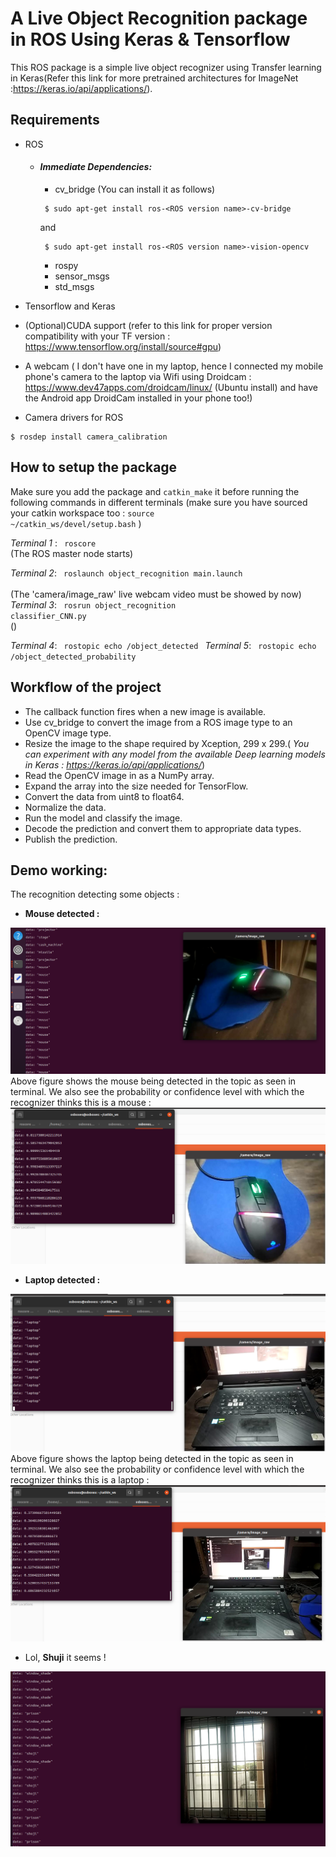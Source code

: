 


# A Live Object Recognition package in ROS Using Keras & Tensorflow
 

This ROS package is a simple live object recognizer using Transfer learning in Keras(Refer this link for more pretrained architectures for ImageNet :https://keras.io/api/applications/). 

## Requirements

* ROS
   - #### *Immediate Dependencies:*
     - cv_bridge (You can install it as follows)
      ```
       $ sudo apt-get install ros-<ROS version name>-cv-bridge 
      ```
      and
      ```
       $ sudo apt-get install ros-<ROS version name>-vision-opencv
      ```
     - rospy
     - sensor_msgs
     - std_msgs

          
    
* Tensorflow and Keras
* (Optional)CUDA support (refer to this link for proper version compatibility with your TF version : https://www.tensorflow.org/install/source#gpu)
* A webcam ( I don't have one in my laptop, hence I connected my mobile phone's camera to the laptop via Wifi using Droidcam : https://www.dev47apps.com/droidcam/linux/ (Ubuntu install) and have the Android app DroidCam installed in your phone too!)
* Camera drivers for ROS 
 ```
 $ rosdep install camera_calibration
 ```

## How to setup the package

Make sure you add the package and <code>catkin_make</code> it before running the following commands in different terminals (make sure you have sourced your catkin workspace too :
<code>source ~/catkin_ws/devel/setup.bash</code> )

*Terminal 1* : <code> roscore </code> <br /> 
(The ROS master node starts)

*Terminal 2*: <code>  roslaunch object_recognition main.launch   </code>   <br /> 
(The 'camera/image_raw' live webcam video must be showed by now)
*Terminal 3*: <code>  rosrun object_recognition classifier_CNN.py </code>  <br/>
()


*Terminal 4*:  <code>  rostopic echo /object_detected  </code>
*Terminal 5*:  <code>  rostopic echo /object_detected_probability </code>

## Workflow of the project
* The callback function fires when a new image is available. 
* Use cv_bridge to convert the image from a ROS image type to an OpenCV image type.
* Resize the image to the shape required by Xception, 299 x 299.( *You can experiment with any model from the available Deep learning models in Keras : https://keras.io/api/applications/*) 
* Read the OpenCV image in as a NumPy array.
* Expand the array into the size needed for TensorFlow.
* Convert the data from uint8 to float64.
* Normalize the data.
* Run the model and classify the image.
* Decode the prediction and convert them to appropriate data types.
* Publish the prediction.


## Demo working:
The recognition detecting some objects :
 * **Mouse detected :** 

 ![plot](./images/mouse.png)
 Above figure shows the mouse being detected in the topic as seen in terminal. We also see the probability or confidence level with which the recognizer thinks this is a mouse :
 ![plot](./images/mouse_prob.PNG) 

  * **Laptop detected :** 

 ![plot](./images/laptop.PNG )
 Above figure shows the laptop being detected in the topic as seen in terminal. We also see the probability or confidence level with which the recognizer thinks this is a laptop :
 ![plot](./images/laptop_prob.PNG) 

 * Lol, **Shuji** it seems ! 

 ![plot](./images/window.png)
